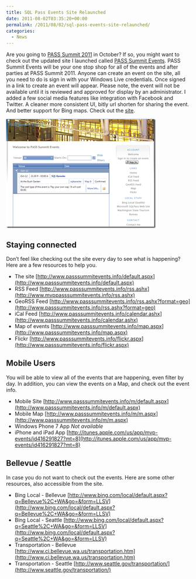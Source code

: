 ```yaml
---
title: SQL Pass Events Site Relaunched
date: 2011-08-02T03:35:20+00:00
permalink: /2011/08/02/sql-pass-events-site-relaunched/
categories:
  - News
---
```

Are you going to [PASS Summit 2011](http://www.sqlpass.org/summit/2011/) in October? If so, you might want to check out the updated site I launched called [PASS Summit Events](http://passsummitevents.info). PASS Summit Events will be your one stop shop for all of the events and after parties at PASS Summit 2011. Anyone can create an event on the site, all you need to do is sign in with your Windows Live credentials. Once signed in a link to create an event will appear. Please note, the event will not be available until it is reviewed and approved for display by an administrator. I added a few social media features like integration with Facebook and Twitter. A cleaner more consistent UI, bitly url shorten for sharing the event. And better support for Bing maps. Check out the [site](http://passsummitevents.info).

[![sqlpass](/assets/images/posts/sqlpass_thumb.png "sqlpass")](/assets/images/posts/sqlpass.png)

## Staying connected

Don’t feel like checking out the site every day to see what is happening? Here are a few resources to help you. 

* The site [http://www.passsummitevents.info/default.aspx](http://www.passsummitevents.info/default.aspx)
* RSS Feed [http://www.passsummitevents.info/rss.ashx](http://www.mvppasssummitevents.info/rss.ashx)
* GeoRSS Feed [http://www.passsummitevents.info/rss.ashx?format=geo](http://www.passsummitevents.info/rss.ashx?format=geo)
* iCal Feed [http://www.passsummitevents.info/calendar.ashx](http://www.passsummitevents.info/calendar.ashx)
* Map of events [http://www.passsummitevents.info/map.aspx](http://www.passsummitevents.info/map.aspx)
* Flickr [http://www.passsummitevents.info/flickr.aspx](http://www.passsummitevents.info/flickr.aspx)

## Mobile Users

You will be able to view all of the events that are happening, even filter by day. In addition, you can view the events on a Map, and check out the event info.

* Mobile Site [http://www.passsummitevents.info/m/default.aspx](http://www.passsummitevents.info/m/default.aspx)
* Mobile Map [http://www.passsummitevents.info/m/m.aspx](http://www.passsummitevents.info/m/m.aspx)
* Windows Phone 7 App _Not available_
* iPhone and iPad App [http://itunes.apple.com/us/app/mvp-events/id416291827?mt=8](http://itunes.apple.com/us/app/mvp-events/id416291827?mt=8)

## Bellevue / Seattle

In case you do not want to check out the events. Here are some other resources, also accessible from the site.

* Bing Local - Bellevue [http://www.bing.com/local/default.aspx?q=Bellevue%2C+WA&go=&form=LLSV](http://www.bing.com/local/default.aspx?q=Bellevue%2C+WA&go=&form=LLSV) 
* Bing Local - Seattle [http://www.bing.com/local/default.aspx?q=Seattle%2C+WA&go=&form=LLSV](http://www.bing.com/local/default.aspx?q=Seattle%2C+WA&go=&form=LLSV) 
* Transportation - Bellevue [http://www.ci.bellevue.wa.us/transportation.htm](http://www.ci.bellevue.wa.us/transportation.htm)
* Transportation - Seattle [http://www.seattle.gov/transportation/](http://www.seattle.gov/transportation/)